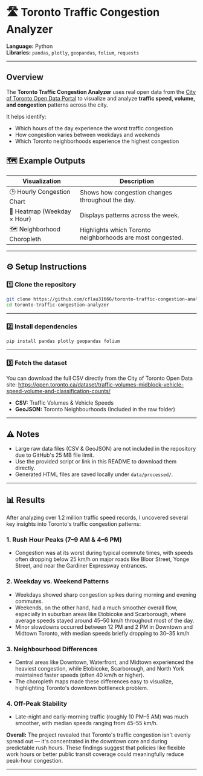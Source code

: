 # 🛣️ Toronto Traffic Congestion Analyzer
**Language:** Python  
**Libraries:** `pandas`, `plotly`, `geopandas`, `folium`, `requests`

---

## Overview
The **Toronto Traffic Congestion Analyzer** uses real open data from the [City of Toronto Open Data Portal](https://open.toronto.ca) to visualize and analyze **traffic speed, volume, and congestion** patterns across the city.

It helps identify:
- Which hours of the day experience the worst traffic congestion  
- How congestion varies between weekdays and weekends  
- Which Toronto neighborhoods experience the highest congestion  

## 🗺️ Example Outputs
| Visualization | Description |
|----------------|-------------|
| 🕒 Hourly Congestion Chart | Shows how congestion changes throughout the day. |
| 📆 Heatmap (Weekday × Hour) | Displays patterns across the week. |
| 🗺️ Neighborhood Choropleth | Highlights which Toronto neighborhoods are most congested. |

---

## ⚙️ Setup Instructions

### 1️⃣ Clone the repository

```bash
git clone https://github.com/cflau31666/toronto-traffic-congestion-analyzer.git
cd toronto-traffic-congestion-analyzer
```

---

### 2️⃣ Install dependencies

```bash
pip install pandas plotly geopandas folium
```

---

### 3️⃣ Fetch the dataset

You can download the full CSV directly from the City of Toronto Open Data site: https://open.toronto.ca/dataset/traffic-volumes-midblock-vehicle-speed-volume-and-classification-counts/

- **CSV:** Traffic Volumes & Vehicle Speeds
- **GeoJSON:** Toronto Neighbourhoods (Included in the raw folder) 

---

## ⚠️ Notes
- Large raw data files (CSV & GeoJSON) are not included in the repository due to GitHub's 25 MB file limit.
- Use the provided script or link in this README to download them directly.
- Generated HTML files are saved locally under `data/processed/`.

---

## 📊 Results

After analyzing over 1.2 million traffic speed records, I uncovered several key insights into Toronto's traffic congestion patterns:

### 1. Rush Hour Peaks (7–9 AM & 4–6 PM)
- Congestion was at its worst during typical commute times, with speeds often dropping below 25 km/h on major roads like Bloor Street, Yonge Street, and near the Gardiner Expressway entrances.

### 2. Weekday vs. Weekend Patterns
- Weekdays showed sharp congestion spikes during morning and evening commutes.
- Weekends, on the other hand, had a much smoother overall flow, especially in suburban areas like Etobicoke and Scarborough, where average speeds stayed around 45–50 km/h throughout most of the day.
- Minor slowdowns occurred between 12 PM and 2 PM in Downtown and Midtown Toronto, with median speeds briefly dropping to 30–35 km/h
  
### 3. Neighbourhood Differences
- Central areas like Downtown, Waterfront, and Midtown experienced the heaviest congestion, while Etobicoke, Scarborough, and North York maintained faster speeds (often 40 km/h or higher).
- The choropleth maps made these differences easy to visualize, highlighting Toronto's downtown bottleneck problem.

### 4. Off-Peak Stability
- Late-night and early-morning traffic (roughly 10 PM–5 AM) was much smoother, with median speeds ranging from 45–55 km/h.

**Overall:** The project revealed that Toronto's traffic congestion isn't evenly spread out — it's concentrated in the downtown core and during predictable rush hours. These findings suggest that policies like flexible work hours or better public transit coverage could meaningfully reduce peak-hour congestion.

---
